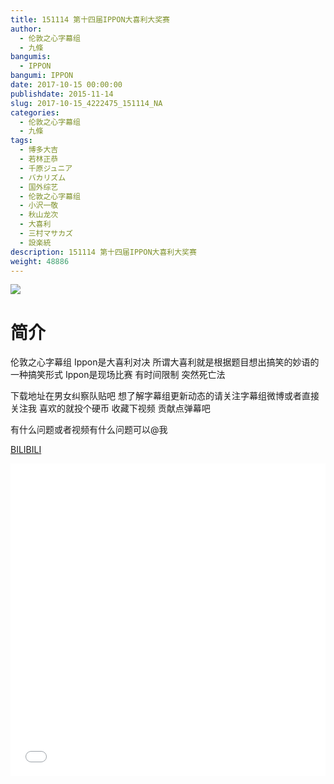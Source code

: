 ```yaml
---
title: 151114 第十四届IPPON大喜利大奖赛
author: 
  - 伦敦之心字幕组
  - 九條
bangumis: 
  - IPPON
bangumi: IPPON
date: 2017-10-15 00:00:00
publishdate: 2015-11-14
slug: 2017-10-15_4222475_151114_NA
categories: 
  - 伦敦之心字幕组
  - 九條
tags: 
  - 博多大吉
  - 若林正恭
  - 千原ジュニア
  - バカリズム
  - 国外综艺
  - 伦敦之心字幕组
  - 小沢一敬
  - 秋山龙次
  - 大喜利
  - 三村マサカズ
  - 設楽統
description: 151114 第十四届IPPON大喜利大奖赛
weight: 48886
---
```


![](https://i.imgur.com/KObuswf.jpg)

# 简介  
伦敦之心字幕组 Ippon是大喜利对决 所谓大喜利就是根据题目想出搞笑的妙语的一种搞笑形式 Ippon是现场比赛 有时间限制 突然死亡法 
下载地址在男女纠察队贴吧 想了解字幕组更新动态的请关注字幕组微博或者直接关注我 喜欢的就投个硬币 收藏下视频 贡献点弹幕吧
有什么问题或者视频有什么问题可以@我

  [BILIBILI](https://www.bilibili.com/video/av4222475/)


  <iframe src="//www.bilibili.com/html/html5player.html?cid=6823325&aid=4222475" width="100%" height="500" frameborder="0" allowfullscreen="allowfullscreen"></iframe>
